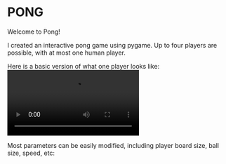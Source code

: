 # PONG

Welcome to Pong!

I created an interactive pong game using pygame.  Up to four players are possible, with at most one human player. 

Here is a basic version of what one player looks like:
![](figures/figures/1p_demo.mov)

Most parameters can be easily modified, including player board size, ball size, speed, etc:





